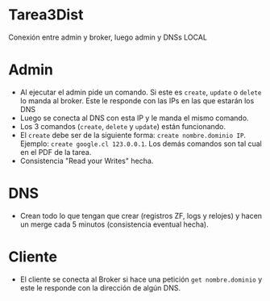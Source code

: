 # Tarea3Dist

Conexión entre admin y broker, luego admin y DNSs LOCAL

# Admin

- Al ejecutar el admin pide un comando. Si este es `create`, `update` o `delete` lo manda al broker. Este le responde con las IPs en las que estarán los DNS
- Luego se conecta al DNS con esta IP y le manda el mismo comando.
- Los 3 comandos (`create`, `delete` y `update`) están funcionando. 
- El `create` debe ser de la siguiente forma: `create nombre.dominio IP`. Ejemplo: `create google.cl 123.0.0.1`. Los demás comandos son tal cual en el PDF de la tarea.
- Consistencia "Read your Writes" hecha.

# DNS

- Crean todo lo que tengan que crear (registros ZF, logs y relojes) y hacen un merge cada 5 minutos (consistencia eventual hecha).

# Cliente

- El cliente se conecta al Broker si hace una petición `get nombre.dominio` y este le responde con la dirección de algún DNS.
